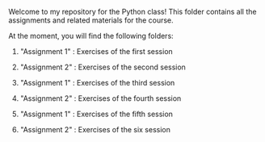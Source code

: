 Welcome to my repository for the Python class! This folder contains all the assignments and related materials for the course.


At the moment, you will find the following folders: 

 1. "Assignment 1" : Exercises of the first session
 
 2. "Assignment 2" : Exercises of the second session
    
 3. "Assignment 1" : Exercises of the third session
 
 4. "Assignment 2" : Exercises of the fourth session
    
 5. "Assignment 1" : Exercises of the fifth session
 
 6. "Assignment 2" : Exercises of the six session 	
